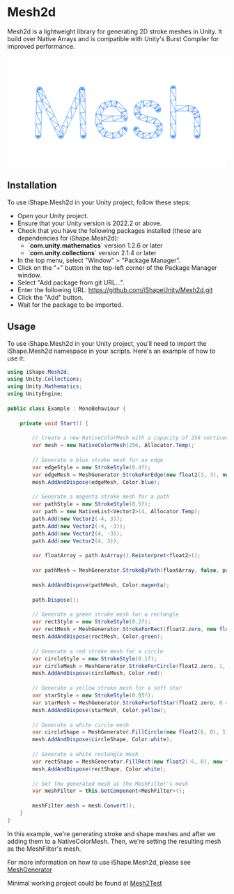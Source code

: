 # Mesh2d
Mesh2d is a lightweight library for generating 2D stroke meshes in Unity. It build over Native Arrays and is compatible with Unity's Burst Compiler for improved performance.

<p align="center">
<img src="https://github.com/iShapeUnity/Mesh2d/blob/main/mesh2d.svg" width="800"/>
</p>


## Installation
To use iShape.Mesh2d in your Unity project, follow these steps:

- Open your Unity project.
- Ensure that your Unity version is 2022.2 or above.
- Check that you have the following packages installed (these are dependencies for iShape.Mesh2d):
    - \`**com.unity.mathematics**\` version 1.2.6 or later
    - \`**com.unity.collections**\` version 2.1.4 or later
- In the top menu, select "Window" > "Package Manager".
- Click on the "+" button in the top-left corner of the Package Manager window.
- Select "Add package from git URL...".
- Enter the following URL: https://github.com/iShapeUnity/Mesh2d.git
- Click the "Add" button.
- Wait for the package to be imported.

## Usage
To use iShape.Mesh2d in your Unity project, you'll need to import the iShape.Mesh2d namespace in your scripts. Here's an example of how to use it:

```csharp
using iShape.Mesh2d;
using Unity.Collections;
using Unity.Mathematics;
using UnityEngine;

public class Example : MonoBehaviour {

    private void Start() {

        // Create a new NativeColorMesh with a capacity of 256 vertices
        var mesh = new NativeColorMesh(256, Allocator.Temp);

        // Generate a blue stroke mesh for an edge
        var edgeStyle = new StrokeStyle(0.4f);
        var edgeMesh = MeshGenerator.StrokeForEdge(new float2(3, 3), new float2(-3, 3), edgeStyle, 0, Allocator.Temp);
        mesh.AddAndDispose(edgeMesh, Color.blue);

        // Generate a magenta stroke mesh for a path
        var pathStyle = new StrokeStyle(0.5f);
        var path = new NativeList<Vector2>(4, Allocator.Temp);
        path.Add(new Vector2(-4, 3));
        path.Add(new Vector2(-4, -3));
        path.Add(new Vector2(4, -3));
        path.Add(new Vector2(4, 3));

        var floatArray = path.AsArray().Reinterpret<float2>();

        var pathMesh = MeshGenerator.StrokeByPath(floatArray, false, pathStyle, 0, Allocator.Temp);

        mesh.AddAndDispose(pathMesh, Color.magenta);

        path.Dispose();

        // Generate a green stroke mesh for a rectangle
        var rectStyle = new StrokeStyle(0.2f);
        var rectMesh = MeshGenerator.StrokeForRect(float2.zero, new float2(4, 4), rectStyle, 0, Allocator.Temp);
        mesh.AddAndDispose(rectMesh, Color.green);

        // Generate a red stroke mesh for a circle
        var circleStyle = new StrokeStyle(0.1f);
        var circleMesh = MeshGenerator.StrokeForCircle(float2.zero, 1, 32, circleStyle, 0, Allocator.Temp);
        mesh.AddAndDispose(circleMesh, Color.red);

        // Generate a yellow stroke mesh for a soft star
        var starStyle = new StrokeStyle(0.05f);
        var starMesh = MeshGenerator.StrokeForSoftStar(float2.zero, 0.4f,0.7f, 64, starStyle, 0, Allocator.Temp);
        mesh.AddAndDispose(starMesh, Color.yellow);

        // Generate a white circle mesh
        var circleShape = MeshGenerator.FillCircle(new float2(6, 0), 1.0f,32, 0, Allocator.Temp);
        mesh.AddAndDispose(circleShape, Color.white);

        // Generate a white rectangle mesh
        var rectShape = MeshGenerator.FillRect(new float2(-6, 0), new float2(2, 2),0, Allocator.Temp);
        mesh.AddAndDispose(rectShape, Color.white);

        // Set the generated mesh as the MeshFilter's mesh
        var meshFilter = this.GetComponent<MeshFilter>();

        meshFilter.mesh = mesh.Convert();
    }
}
```

In this example, we're generating stroke and shape meshes and after we adding them to a NativeColorMesh. Then, we're setting the resulting mesh as the MeshFilter's mesh.

For more information on how to use iShape.Mesh2d, please see [MeshGenerator](https://github.com/iShapeUnity/Mesh2d/blob/main/Runtime/iShape/Mesh2d/MeshGenerator.cs)

Minimal working project could be found at [Mesh2Test](https://github.com/iShapeUnity/Mesh2Test)

